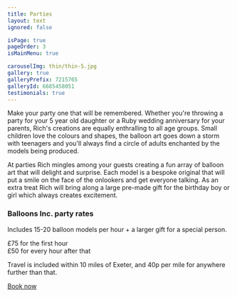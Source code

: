 ```yaml
---
title: Parties
layout: text
ignored: false

isPage: true
pageOrder: 3
isMainMenu: true

carouselImg: thin/thin-5.jpg
gallery: true
galleryPrefix: 7215765
galleryId: 6685458051
testimonials: true
---
```

Make your party one that will be remembered. Whether you're throwing a party for your 5 year old daughter or a Ruby wedding anniversary for your parents, Rich's creations are equally enthralling to all age groups. Small children love the colours and shapes, the balloon art goes down a storm with teenagers and you'll always find a circle of adults enchanted by the models being produced.

At parties Rich mingles among your guests creating a fun array of balloon art that will delight and surprise. Each model is a bespoke original that will put a smile on the face of the onlookers and get everyone talking. As an extra treat Rich will bring along a large pre-made gift for the birthday boy or girl which always creates excitement.

### Balloons Inc. party rates

Includes 15-20 balloon models per hour + a larger gift for a special person.

£75 for the first hour  
£50 for every hour after that

Travel is included within 10 miles of Exeter, and 40p per mile for anywhere further than that.

<a href="contact.html" class="button">Book now</a>